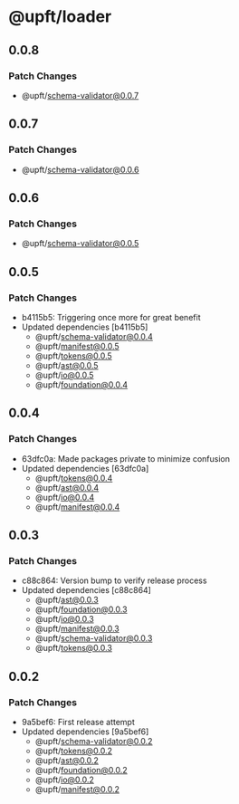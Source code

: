 # @upft/loader

## 0.0.8

### Patch Changes

- @upft/schema-validator@0.0.7

## 0.0.7

### Patch Changes

- @upft/schema-validator@0.0.6

## 0.0.6

### Patch Changes

- @upft/schema-validator@0.0.5

## 0.0.5

### Patch Changes

- b4115b5: Triggering once more for great benefit
- Updated dependencies [b4115b5]
  - @upft/schema-validator@0.0.4
  - @upft/manifest@0.0.5
  - @upft/tokens@0.0.5
  - @upft/ast@0.0.5
  - @upft/io@0.0.5
  - @upft/foundation@0.0.4

## 0.0.4

### Patch Changes

- 63dfc0a: Made packages private to minimize confusion
- Updated dependencies [63dfc0a]
  - @upft/tokens@0.0.4
  - @upft/ast@0.0.4
  - @upft/io@0.0.4
  - @upft/manifest@0.0.4

## 0.0.3

### Patch Changes

- c88c864: Version bump to verify release process
- Updated dependencies [c88c864]
  - @upft/ast@0.0.3
  - @upft/foundation@0.0.3
  - @upft/io@0.0.3
  - @upft/manifest@0.0.3
  - @upft/schema-validator@0.0.3
  - @upft/tokens@0.0.3

## 0.0.2

### Patch Changes

- 9a5bef6: First release attempt
- Updated dependencies [9a5bef6]
  - @upft/schema-validator@0.0.2
  - @upft/tokens@0.0.2
  - @upft/ast@0.0.2
  - @upft/foundation@0.0.2
  - @upft/io@0.0.2
  - @upft/manifest@0.0.2
